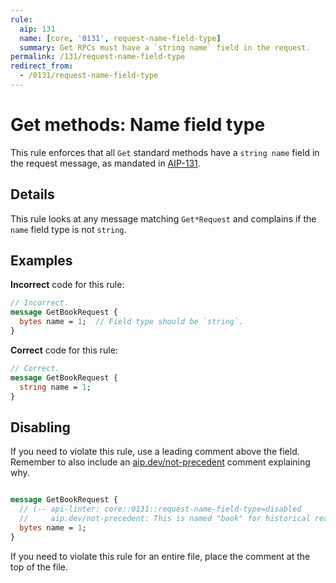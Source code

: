 ```yaml
---
rule:
  aip: 131
  name: [core, '0131', request-name-field-type]
  summary: Get RPCs must have a `string name` field in the request.
permalink: /131/request-name-field-type
redirect_from:
  - /0131/request-name-field-type
---
```


# Get methods: Name field type

This rule enforces that all `Get` standard methods have a `string name` field
in the request message, as mandated in [AIP-131][].

## Details

This rule looks at any message matching `Get*Request` and complains if
the `name` field type is not `string`.

## Examples

**Incorrect** code for this rule:

```proto
// Incorrect.
message GetBookRequest {
  bytes name = 1;  // Field type should be `string`.
}
```

**Correct** code for this rule:

```proto
// Correct.
message GetBookRequest {
  string name = 1;
}
```

## Disabling

If you need to violate this rule, use a leading comment above the field.
Remember to also include an [aip.dev/not-precedent][] comment explaining why.

```proto

message GetBookRequest {
  // (-- api-linter: core::0131::request-name-field-type=disabled
  //     aip.dev/not-precedent: This is named "book" for historical reasons. --)
  bytes name = 1;
}
```

If you need to violate this rule for an entire file, place the comment at the
top of the file.

[aip-131]: https://aip.dev/131
[aip.dev/not-precedent]: https://aip.dev/not-precedent
